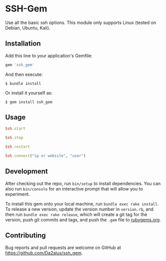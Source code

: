 # SSH-Gem

Use all the basic ssh options.
This module only supports Linux (tested on Debian, Ubuntu, Kali).

## Installation

Add this line to your application's Gemfile:

```ruby
gem 'ssh_gem'
```

And then execute:

    $ bundle install

Or install it yourself as:

    $ gem install ssh_gem

## Usage

```ruby
Ssh.start
```

```ruby
Ssh.stop
```

```ruby
Ssh.restart
```

```ruby
Ssh.connect("ip or website", "user")
```

## Development

After checking out the repo, run `bin/setup` to install dependencies. You can also run `bin/console` for an interactive prompt that will allow you to experiment.

To install this gem onto your local machine, run `bundle exec rake install`. To release a new version, update the version number in `version.rb`, and then run `bundle exec rake release`, which will create a git tag for the version, push git commits and tags, and push the `.gem` file to [rubygems.org](https://rubygems.org).

## Contributing

Bug reports and pull requests are welcome on GitHub at https://github.com/Da2alus/ssh_gem.
